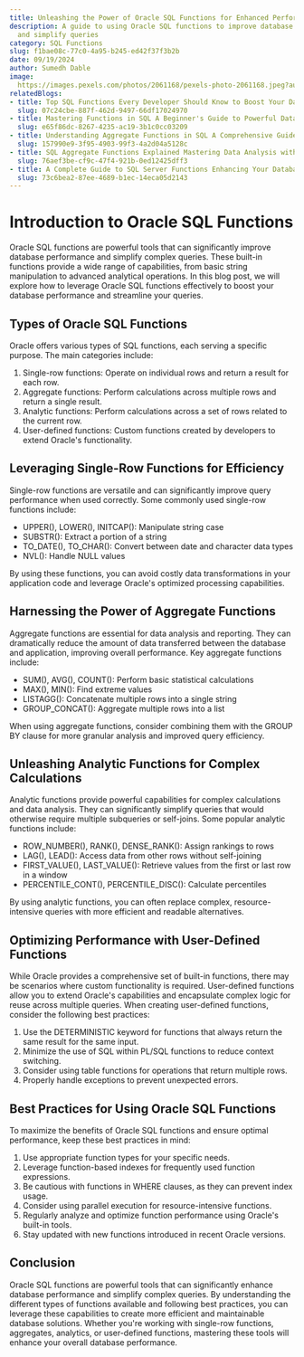 ```yaml
---
title: Unleashing the Power of Oracle SQL Functions for Enhanced Performance
description: A guide to using Oracle SQL functions to improve database performance
  and simplify queries
category: SQL Functions
slug: f1bae08c-77c0-4a95-b245-ed42f37f3b2b
date: 09/19/2024
author: Sumedh Dable
image: 
  https://images.pexels.com/photos/2061168/pexels-photo-2061168.jpeg?auto=compress&cs=tinysrgb&w=600
relatedBlogs:
- title: Top SQL Functions Every Developer Should Know to Boost Your Database Skills
  slug: 07c24cbe-887f-462d-9497-66df17024970
- title: Mastering Functions in SQL A Beginner's Guide to Powerful Data Manipulation
  slug: e65f86dc-8267-4235-ac19-3b1c0cc03209
- title: Understanding Aggregate Functions in SQL A Comprehensive Guide
  slug: 157990e9-3f95-4903-99f3-4a2d04a5128c
- title: SQL Aggregate Functions Explained Mastering Data Analysis with SQL
  slug: 76aef3be-cf9c-47f4-921b-0ed12425dff3
- title: A Complete Guide to SQL Server Functions Enhancing Your Database Queries
  slug: 73c6bea2-87ee-4689-b1ec-14eca05d2143
---
```


# Introduction to Oracle SQL Functions

Oracle SQL functions are powerful tools that can significantly improve database performance and simplify complex queries. These built-in functions provide a wide range of capabilities, from basic string manipulation to advanced analytical operations. In this blog post, we will explore how to leverage Oracle SQL functions effectively to boost your database performance and streamline your queries.

## Types of Oracle SQL Functions

Oracle offers various types of SQL functions, each serving a specific purpose. The main categories include:

1. Single-row functions: Operate on individual rows and return a result for each row.
2. Aggregate functions: Perform calculations across multiple rows and return a single result.
3. Analytic functions: Perform calculations across a set of rows related to the current row.
4. User-defined functions: Custom functions created by developers to extend Oracle's functionality.

## Leveraging Single-Row Functions for Efficiency

Single-row functions are versatile and can significantly improve query performance when used correctly. Some commonly used single-row functions include:

- UPPER(), LOWER(), INITCAP(): Manipulate string case
- SUBSTR(): Extract a portion of a string
- TO_DATE(), TO_CHAR(): Convert between date and character data types
- NVL(): Handle NULL values

By using these functions, you can avoid costly data transformations in your application code and leverage Oracle's optimized processing capabilities.

## Harnessing the Power of Aggregate Functions

Aggregate functions are essential for data analysis and reporting. They can dramatically reduce the amount of data transferred between the database and application, improving overall performance. Key aggregate functions include:

- SUM(), AVG(), COUNT(): Perform basic statistical calculations
- MAX(), MIN(): Find extreme values
- LISTAGG(): Concatenate multiple rows into a single string
- GROUP_CONCAT(): Aggregate multiple rows into a list

When using aggregate functions, consider combining them with the GROUP BY clause for more granular analysis and improved query efficiency.

## Unleashing Analytic Functions for Complex Calculations

Analytic functions provide powerful capabilities for complex calculations and data analysis. They can significantly simplify queries that would otherwise require multiple subqueries or self-joins. Some popular analytic functions include:

- ROW_NUMBER(), RANK(), DENSE_RANK(): Assign rankings to rows
- LAG(), LEAD(): Access data from other rows without self-joining
- FIRST_VALUE(), LAST_VALUE(): Retrieve values from the first or last row in a window
- PERCENTILE_CONT(), PERCENTILE_DISC(): Calculate percentiles

By using analytic functions, you can often replace complex, resource-intensive queries with more efficient and readable alternatives.

## Optimizing Performance with User-Defined Functions

While Oracle provides a comprehensive set of built-in functions, there may be scenarios where custom functionality is required. User-defined functions allow you to extend Oracle's capabilities and encapsulate complex logic for reuse across multiple queries. When creating user-defined functions, consider the following best practices:

1. Use the DETERMINISTIC keyword for functions that always return the same result for the same input.
2. Minimize the use of SQL within PL/SQL functions to reduce context switching.
3. Consider using table functions for operations that return multiple rows.
4. Properly handle exceptions to prevent unexpected errors.

## Best Practices for Using Oracle SQL Functions

To maximize the benefits of Oracle SQL functions and ensure optimal performance, keep these best practices in mind:

1. Use appropriate function types for your specific needs.
2. Leverage function-based indexes for frequently used function expressions.
3. Be cautious with functions in WHERE clauses, as they can prevent index usage.
4. Consider using parallel execution for resource-intensive functions.
5. Regularly analyze and optimize function performance using Oracle's built-in tools.
6. Stay updated with new functions introduced in recent Oracle versions.

## Conclusion

Oracle SQL functions are powerful tools that can significantly enhance database performance and simplify complex queries. By understanding the different types of functions available and following best practices, you can leverage these capabilities to create more efficient and maintainable database solutions. Whether you're working with single-row functions, aggregates, analytics, or user-defined functions, mastering these tools will enhance your overall database performance.
